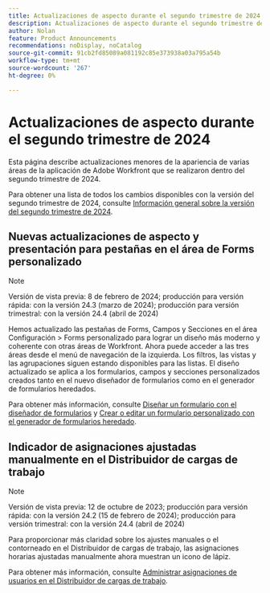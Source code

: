 ```yaml
---
title: Actualizaciones de aspecto durante el segundo trimestre de 2024
description: Actualizaciones de aspecto durante el segundo trimestre de 2024
author: Nolan
feature: Product Announcements
recommendations: noDisplay, noCatalog
source-git-commit: 91cb2fd85089a081192c85e373938a03a795a54b
workflow-type: tm+mt
source-wordcount: '267'
ht-degree: 0%

---
```


# Actualizaciones de aspecto durante el segundo trimestre de 2024

Esta página describe actualizaciones menores de la apariencia de varias áreas de la aplicación de Adobe Workfront que se realizaron dentro del segundo trimestre de 2024.

Para obtener una lista de todos los cambios disponibles con la versión del segundo trimestre de 2024, consulte [Información general sobre la versión del segundo trimestre de 2024](/help/quicksilver/product-announcements/product-releases/24-q2-release-activity/24-q2-release-overview.md).

## Nuevas actualizaciones de aspecto y presentación para pestañas en el área de Forms personalizado

>[!NOTE]
>
>Versión de vista previa: 8 de febrero de 2024; producción para versión rápida: con la versión 24.3 (marzo de 2024); producción para versión trimestral: con la versión 24.4 (abril de 2024)

Hemos actualizado las pestañas de Forms, Campos y Secciones en el área Configuración > Forms personalizado para lograr un diseño más moderno y coherente con otras áreas de Workfront. Ahora puede acceder a las tres áreas desde el menú de navegación de la izquierda. Los filtros, las vistas y las agrupaciones siguen estando disponibles para las listas. El diseño actualizado se aplica a los formularios, campos y secciones personalizados creados tanto en el nuevo diseñador de formularios como en el generador de formularios heredados.

Para obtener más información, consulte [Diseñar un formulario con el diseñador de formularios](/help/quicksilver/administration-and-setup/customize-workfront/create-manage-custom-forms/form-designer/design-a-form/design-a-form.md) y [Crear o editar un formulario personalizado con el generador de formularios heredado](/help/quicksilver/administration-and-setup/customize-workfront/create-manage-custom-forms/create-or-edit-a-custom-form.md).

## Indicador de asignaciones ajustadas manualmente en el Distribuidor de cargas de trabajo

>[!NOTE]
>
>Versión de vista previa: 12 de octubre de 2023; producción para versión rápida: con la versión 24.2 (15 de febrero de 2024); producción para versión trimestral: con la versión 24.4 (abril de 2024)

Para proporcionar más claridad sobre los ajustes manuales o el contorneado en el Distribuidor de cargas de trabajo, las asignaciones horarias ajustadas manualmente ahora muestran un icono de lápiz.

Para obtener más información, consulte [Administrar asignaciones de usuarios en el Distribuidor de cargas de trabajo](/help/quicksilver/resource-mgmt/workload-balancer/manage-user-allocations-workload-balancer.md).

